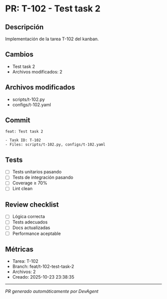 # PR: T-102 - Test task 2

## Descripción
Implementación de la tarea T-102 del kanban.

## Cambios
- Test task 2
- Archivos modificados: 2

## Archivos modificados
- scripts/t-102.py
- configs/t-102.yaml

## Commit
```
feat: Test task 2

- Task ID: T-102
- Files: scripts/t-102.py, configs/t-102.yaml
```

## Tests
- [ ] Tests unitarios pasando
- [ ] Tests de integración pasando
- [ ] Coverage ≥ 70%
- [ ] Lint clean

## Review checklist
- [ ] Lógica correcta
- [ ] Tests adecuados
- [ ] Docs actualizadas
- [ ] Performance aceptable

## Métricas
- Tarea: T-102
- Branch: feat/t-102-test-task-2
- Archivos: 2
- Creado: 2025-10-23 23:38:35

---
*PR generado automáticamente por DevAgent*
